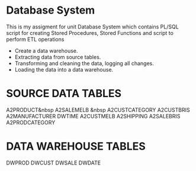 # Database System
This is my assigment for unit Database System which contains PL/SQL script for creating Stored	Procedures,	Stored	Functions and script to perform ETL operations
- Create	a	data	warehouse.
- Extracting	data	from	source	tables.
- Transforming	and	cleaning	the	data,	logging	all	changes.
- Loading	the	data	into	a	data	warehouse.

# SOURCE	DATA	TABLES
A2PRODUCT&nbsp                       A2SALEMELB     &nbsp                           A2CUSTCATEGORY
A2CUSTBRIS        A2MANUFACTURER      DWTIME
A2CUSTMELB        A2SHIPPING
A2SALEBRIS        A2PRODCATEGORY

# DATA	WAREHOUSE TABLES
DWPROD    DWCUST    DWSALE    DWDATE
